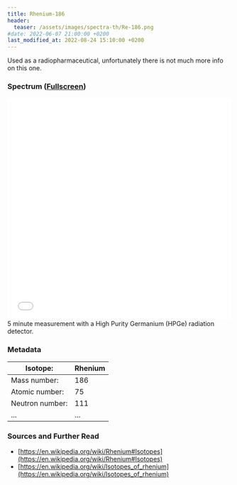 ```yaml
---
title: Rhenium-186
header:
  teaser: /assets/images/spectra-th/Re-186.png
#date: 2022-06-07 21:00:00 +0200
last_modified_at: 2022-08-24 15:10:00 +0200
---
```


Used as a radiopharmaceutical, unfortunately there is not much more info on this one.

### Spectrum ([Fullscreen](/assets/spectra/Re-186.html))

<iframe width="100%" height="500" src="/assets/spectra/Re-186.html" title="Re-186 gamma spectrum" frameborder="0" allowfullscreen></iframe>
5 minute measurement with a High Purity Germanium (HPGe) radiation detector.

### Metadata

| Isotope:        | Rhenium |
| --------------- | ------- |
| Mass number:    | 186     |
| Atomic number:  | 75      |
| Neutron number: | 111     |
| ...             | ...     |

### Sources and Further Read

- [https://en.wikipedia.org/wiki/Rhenium#Isotopes](https://en.wikipedia.org/wiki/Rhenium#Isotopes)
- [https://en.wikipedia.org/wiki/Isotopes_of_rhenium](https://en.wikipedia.org/wiki/Isotopes_of_rhenium)
